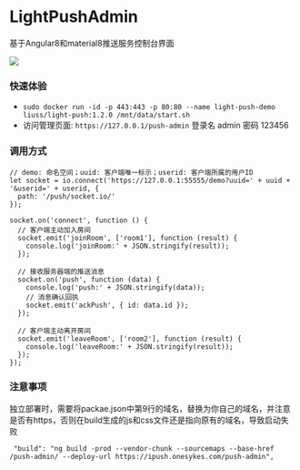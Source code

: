# LightPushAdmin

基于Angular8和material8推送服务控制台界面

<img src="https://raw.githubusercontent.com/liutian/light-push-admin/master/doc/manual-1.gif" />

### 快速体验
- `sudo docker run -id -p 443:443 -p 80:80 --name light-push-demo liuss/light-push:1.2.0 /mnt/data/start.sh` 
- 访问管理页面: `https://127.0.0.1/push-admin` 登录名 admin 密码 123456 

### 调用方式
```
// demo: 命名空间；uuid: 客户端唯一标示；userid: 客户端所属的用户ID
let socket = io.connect('https://127.0.0.1:55555/demo?uuid=' + uuid + '&userid=' + userid, {
  path: '/push/socket.io/'
});

socket.on('connect', function () {
  // 客户端主动加入房间
  socket.emit('joinRoom', ['room1'], function (result) {
    console.log('joinRoom:' + JSON.stringify(result));
  });
  
  // 接收服务器端的推送消息
  socket.on('push', function (data) {
    console.log('push:' + JSON.stringify(data));
    // 消息确认回执
    socket.emit('ackPush', { id: data.id });
  });
  
  // 客户端主动离开房间
  socket.emit('leaveRoom', ['room2'], function (result) {
    console.log('leaveRoom:' + JSON.stringify(result));
  });
});
```

### 注意事项
独立部署时，需要将packae.json中第9行的域名，替换为你自己的域名，并注意是否有https，否则在build生成的js和css文件还是指向原有的域名，导致启动失败
```
 "build": "ng build -prod --vendor-chunk --sourcemaps --base-href /push-admin/ --deploy-url https://ipush.onesykes.com/push-admin",
```
